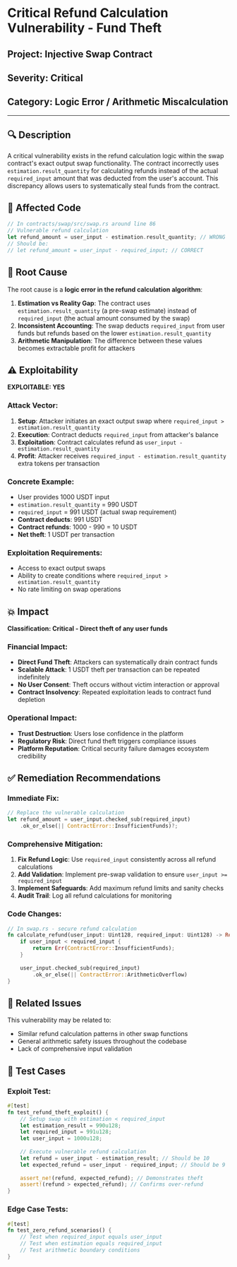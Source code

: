 # Critical Refund Calculation Vulnerability - Fund Theft

## Project: Injective Swap Contract

## Severity: Critical

## Category: Logic Error / Arithmetic Miscalculation

---

## 🔍 Description

A critical vulnerability exists in the refund calculation logic within the swap contract's exact output swap functionality. The contract incorrectly uses `estimation.result_quantity` for calculating refunds instead of the actual `required_input` amount that was deducted from the user's account. This discrepancy allows users to systematically steal funds from the contract.

## 📜 Affected Code

```rust
// In contracts/swap/src/swap.rs around line 86
// Vulnerable refund calculation
let refund_amount = user_input - estimation.result_quantity; // WRONG
// Should be:
// let refund_amount = user_input - required_input; // CORRECT
```

## 🧠 Root Cause

The root cause is a **logic error in the refund calculation algorithm**:

1. **Estimation vs Reality Gap**: The contract uses `estimation.result_quantity` (a pre-swap estimate) instead of `required_input` (the actual amount consumed by the swap)
2. **Inconsistent Accounting**: The swap deducts `required_input` from user funds but refunds based on the lower `estimation.result_quantity`
3. **Arithmetic Manipulation**: The difference between these values becomes extractable profit for attackers

## ⚠️ Exploitability

**EXPLOITABLE: YES**

### Attack Vector:
1. **Setup**: Attacker initiates an exact output swap where `required_input > estimation.result_quantity`
2. **Execution**: Contract deducts `required_input` from attacker's balance
3. **Exploitation**: Contract calculates refund as `user_input - estimation.result_quantity`
4. **Profit**: Attacker receives `required_input - estimation.result_quantity` extra tokens per transaction

### Concrete Example:
- User provides 1000 USDT input
- `estimation.result_quantity` = 990 USDT
- `required_input` = 991 USDT (actual swap requirement)
- **Contract deducts**: 991 USDT
- **Contract refunds**: 1000 - 990 = 10 USDT
- **Net theft**: 1 USDT per transaction

### Exploitation Requirements:
- Access to exact output swaps
- Ability to create conditions where `required_input > estimation.result_quantity`
- No rate limiting on swap operations

## 💥 Impact

**Classification: Critical - Direct theft of any user funds**

### Financial Impact:
- **Direct Fund Theft**: Attackers can systematically drain contract funds
- **Scalable Attack**: 1 USDT theft per transaction can be repeated indefinitely
- **No User Consent**: Theft occurs without victim interaction or approval
- **Contract Insolvency**: Repeated exploitation leads to contract fund depletion

### Operational Impact:
- **Trust Destruction**: Users lose confidence in the platform
- **Regulatory Risk**: Direct fund theft triggers compliance issues
- **Platform Reputation**: Critical security failure damages ecosystem credibility

## ✅ Remediation Recommendations

### Immediate Fix:
```rust
// Replace the vulnerable calculation
let refund_amount = user_input.checked_sub(required_input)
    .ok_or_else(|| ContractError::InsufficientFunds)?;
```

### Comprehensive Mitigation:
1. **Fix Refund Logic**: Use `required_input` consistently across all refund calculations
2. **Add Validation**: Implement pre-swap validation to ensure `user_input >= required_input`
3. **Implement Safeguards**: Add maximum refund limits and sanity checks
4. **Audit Trail**: Log all refund calculations for monitoring

### Code Changes:
```rust
// In swap.rs - secure refund calculation
fn calculate_refund(user_input: Uint128, required_input: Uint128) -> Result<Uint128, ContractError> {
    if user_input < required_input {
        return Err(ContractError::InsufficientFunds);
    }
    
    user_input.checked_sub(required_input)
        .ok_or_else(|| ContractError::ArithmeticOverflow)
}
```

## 🔁 Related Issues

This vulnerability may be related to:
- Similar refund calculation patterns in other swap functions
- General arithmetic safety issues throughout the codebase
- Lack of comprehensive input validation

## 🧪 Test Cases

### Exploit Test:
```rust
#[test]
fn test_refund_theft_exploit() {
    // Setup swap with estimation < required_input
    let estimation_result = 990u128;
    let required_input = 991u128;
    let user_input = 1000u128;
    
    // Execute vulnerable refund calculation
    let refund = user_input - estimation_result; // Should be 10
    let expected_refund = user_input - required_input; // Should be 9
    
    assert_ne!(refund, expected_refund); // Demonstrates theft
    assert!(refund > expected_refund); // Confirms over-refund
}
```

### Edge Case Tests:
```rust
#[test]
fn test_zero_refund_scenarios() {
    // Test when required_input equals user_input
    // Test when estimation equals required_input
    // Test arithmetic boundary conditions
}
```